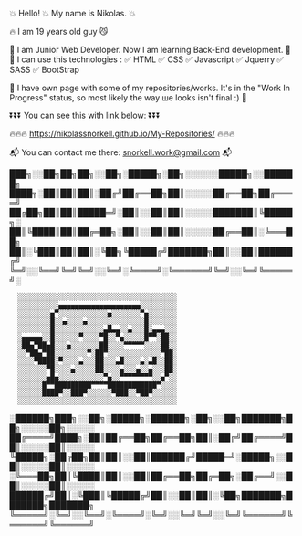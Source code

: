 
  💥 Hello! 💥 My name is Nikolas. 💥
    
   🔥 I am 19 years old guy 😼
    
  🔶 I am Junior Web Developer. Now I am learning Back-End development. 🔶
     🔶 I can use this technologies :
          ✅ HTML
          ✅ CSS
          ✅ Javascript
          ✅ Jquerry
          ✅ SASS
          ✅ BootStrap


  🔸 I have own page with some of my repositories/works. It's in the "Work In Progress" status, so most likely the way ше looks isn't final :) 🔸 
      
      
  ⏬⏬⏬             You can see this with link below:           ⏬⏬⏬
    
             


  🔥🔥🔥   https://nikolassnorkell.github.io/My-Repositories/   🔥🔥🔥


 📬  You can contact me there: snorkell.work@gmail.com  📬


███╗░░██╗██╗██╗░░██╗░█████╗░██╗░░░░░░█████╗░░██████╗
████╗░██║██║██║░██╔╝██╔══██╗██║░░░░░██╔══██╗██╔════╝
██╔██╗██║██║█████═╝░██║░░██║██║░░░░░███████║╚█████╗░
██║╚████║██║██╔═██╗░██║░░██║██║░░░░░██╔══██║░╚═══██╗
██║░╚███║██║██║░╚██╗╚█████╔╝███████╗██║░░██║██████╔╝
╚═╝░░╚══╝╚═╝╚═╝░░╚═╝░╚════╝░╚══════╝╚═╝░░╚═╝╚═════╝░

      
      ░░░░░░░░░░░░░░░░░░░░░░░░░░░░░░░░░░░░░░░
      ░░░░░░░░░░▄▄▄▄▄▄▄▄▄▄▄▄▄▄▄▄▄▄▄▄░░░░░░░░░
      ░░░░░░░░▄▀░░░░░░░░░░░░▄░░░░░░░▀▄░░░░░░░
      ░░░░░░░░█░░▄░░░░▄░░░░░░░░░░░░░░█░░░░░░░
      ░░░░░░░░█░░░░░░░░░░░░▄█▄▄░░▄░░░█░▄▄▄░░░
      ░▄▄▄▄▄░░█░░░░░░▀░░░░▀█░░▀▄░░░░░█▀▀░██░░
      ░██▄▀██▄█░░░▄░░░░░░░██░░░░▀▀▀▀▀░░░░██░░
      ░░▀██▄▀██░░░░░░░░▀░██▀░░░░░░░░░░░░░▀██░
      ░░░░▀████░▀░░░░▄░░░██░░░▄█░░░░▄░▄█░░██░
      ░░░░░░░▀█░░░░▄░░░░░██░░░░▄░░░▄░░▄░░░██░
      ░░░░░░░▄█▄░░░░░░░░░░░▀▄░░▀▀▀▀▀▀▀▀░░▄▀░░
      ░░░░░░█▀▀█████████▀▀▀▀████████████▀░░░░
      ░░░░░░████▀░░███▀░░░░░░▀███░░▀██▀░░░░░░
      ░░░░░░░░░░░░░░░░░░░░░░░░░░░░░░░░░░░░░░░


░██████╗███╗░░██╗░█████╗░██████╗░██╗░░██╗███████╗██╗░░░░░██╗░░░░░
██╔════╝████╗░██║██╔══██╗██╔══██╗██║░██╔╝██╔════╝██║░░░░░██║░░░░░
╚█████╗░██╔██╗██║██║░░██║██████╔╝█████═╝░█████╗░░██║░░░░░██║░░░░░
░╚═══██╗██║╚████║██║░░██║██╔══██╗██╔═██╗░██╔══╝░░██║░░░░░██║░░░░░
██████╔╝██║░╚███║╚█████╔╝██║░░██║██║░╚██╗███████╗███████╗███████╗
╚═════╝░╚═╝░░╚══╝░╚════╝░╚═╝░░╚═╝╚═╝░░╚═╝╚══════╝╚══════╝╚══════╝





<!--


Here are some ideas to get you started:

- 🔭 I’m currently working on ...
- 🌱 I’m currently learning ...
- 👯 I’m looking to collaborate on ...
- 🤔 I’m looking for help with ...
- 💬 Ask me about ...
- 📫 How to reach me: ...
- 😄 Pronouns: ...
- ⚡ Fun fact: ...
-->
